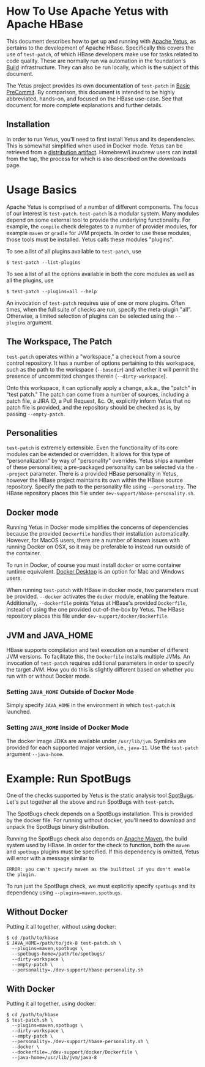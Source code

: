 <!---
Licensed to the Apache Software Foundation (ASF) under one
or more contributor license agreements.  See the NOTICE file
distributed with this work for additional information
regarding copyright ownership.  The ASF licenses this file
to you under the Apache License, Version 2.0 (the
"License"); you may not use this file except in compliance
with the License.  You may obtain a copy of the License at

  http://www.apache.org/licenses/LICENSE-2.0

Unless required by applicable law or agreed to in writing,
software distributed under the License is distributed on an
"AS IS" BASIS, WITHOUT WARRANTIES OR CONDITIONS OF ANY
KIND, either express or implied.  See the License for the
specific language governing permissions and limitations
under the License.
-->

# How To Use Apache Yetus with Apache HBase

This document describes how to get up and running with [Apache Yetus][yetus],
as pertains to the development of Apache HBase. Specifically this covers the use
of `test-patch`, of which HBase developers make use for tasks related to code
quality. These are normally run via automation in the foundation's
[Build][builds] infrastructure. They can also be run locally, which is the
subject of this document.

The Yetus project provides its own documentation of `test-patch` in
[Basic PreCommit][yetus-basic-precommit]. By comparison, this document is
intended to be highly abbreviated, hands-on, and focused on the HBase use-case.
See that document for more complete explanations and further details.

## Installation

In order to run Yetus, you'll need to first install Yetus and its dependencies.
This is somewhat simplified when used in Docker mode. Yetus can be retrieved
from a [distribution artifact][yetus-downloads]. Homebrew/Linuxbrew users can
install from the tap, the process for which is also described on the downloads
page.

# Usage Basics

Apache Yetus is comprised of a number of different components. The focus of our
interest is `test-patch`. `test-patch` is a modular system. Many modules depend
on some external tool to provide the underlying functionality. For example, the
`compile` check delegates to a number of provider modules, for example `maven`
or `gradle` for JVM projects. In order to use these modules, those tools must
be installed. Yetus calls these modules "plugins".

To see a list of all plugins available to `test-patch`, use

```shell script
$ test-patch --list-plugins
```

To see a list of all the options available in both the core modules as well as
all the plugins, use

```shell script
$ test-patch --plugins=all --help
```

An invocation of `test-patch` requires use of one or more plugins. Often times,
when the full suite of checks are run, specify the meta-plugin "all". Otherwise,
a limited selection of plugins can be selected using the `--plugins` argument.

## The Workspace, The Patch

`test-patch` operates within a "workspace," a checkout from a source control
repository. It has a number of options pertaining to this workspace, such as
the path to the workspace (`--basedir`) and whether it will permit the presence
of uncommitted changes therein (`--dirty-workspace`).

Onto this workspace, it can optionally apply a change, a.k.a., the "patch" in
"test patch." The patch can come from a number of sources, including a patch
file, a JIRA ID, a Pull Request, &c. Or, explicitly inform Yetus that no patch
file is provided, and the repository should be checked as is, by passing
`--empty-patch`.

## Personalities

`test-patch` is extremely extensible. Even the functionality of its core
modules can be extended or overridden. It allows for this type of
"personalization" by way of "personality" overrides. Yetus ships a number of
these personalities; a pre-packaged personality can be selected via the
`--project` parameter. There is a provided HBase personality in Yetus, however
the HBase project maintains its own within the HBase source repository. Specify
the path to the personality file using `--personality`. The HBase repository
places this file under `dev-support/hbase-personality.sh`.

## Docker mode

Running Yetus in Docker mode simplifies the concerns of dependencies because
the provided `Dockerfile` handles their installation automatically. However,
for MacOS users, there are a number of known issues with running Docker on OSX,
so it may be preferable to instead run outside of the container.

To run in Docker, of course you must install `docker` or some container runtime
equivalent. [Docker Desktop][docker-desktop] is an option for Mac and Windows
users.

When running `test-patch` with HBase in docker mode, two parameters must be
provided. `--docker` activates the `docker` module, enabling the feature.
Additionally, `--dockerfile` points Yetus at HBase's provided `Dockerfile`,
instead of using the one provided out-of-the-box by Yetus. The HBase repository
places this file under `dev-support/docker/Dockerfile`.

## JVM and JAVA_HOME

HBase supports compilation and test execution on a number of different JVM
versions. To facilitate this, the `Dockerfile` installs multiple JVMs. An
invocation of `test-patch` requires additional parameters in order to specify
the target JVM. How you do this is slightly different based on whether you run
with or without Docker mode.

### Setting `JAVA_HOME` Outside of Docker Mode

Simply specify `JAVA_HOME` in the environment in which `test-patch` is launched.

### Setting `JAVA_HOME` Inside of Docker Mode

The docker image JDKs are available under `/usr/lib/jvm`. Symlinks are provided
for each supported major version, i.e., `java-11`. Use the `test-patch` argument
`--java-home`.

# Example: Run SpotBugs

One of the checks supported by Yetus is the static analysis tool
[SpotBugs][spotbugs]. Let's put together all the above and run SpotBugs with
`test-patch`.

The SpotBugs check depends on a SpotBugs installation. This is provided by the
docker file. For running without docker, you'll need to download and unpack the
SpotBugs binary distribution.

Running the SpotBugs check also depends on [Apache Maven][maven], the build
system used by HBase. In order for the check to function, both the `maven`
and `spotbugs` plugins must be specified. If this dependency is omitted, Yetus
will error with a message similar to

```
ERROR: you can't specify maven as the buildtool if you don't enable the plugin.
```

To run just the SpotBugs check, we must explicitly specify `spotbugs` and its
dependency using `--plugins=maven,spotbugs`.

## Without Docker

Putting it all together, without using docker:

```shell script
$ cd /path/to/hbase
$ JAVA_HOME=/path/to/jdk-8 test-patch.sh \
  --plugins=maven,spotbugs \
  --spotbugs-home=/path/to/spotbugs/
  --dirty-workspace \
  --empty-patch \
  --personality=./dev-support/hbase-personality.sh
```

## With Docker

Putting it all together, using docker:

```shell script
$ cd /path/to/hbase
$ test-patch.sh \
  --plugins=maven,spotbugs \
  --dirty-workspace \
  --empty-patch \
  --personality=./dev-support/hbase-personality.sh \
  --docker \
  --dockerfile=./dev-support/docker/Dockerfile \
  --java-home=/usr/lib/jvm/java-8
```

[builds]: https://builds.apache.org
[docker-desktop]: https://www.docker.com/products/docker-desktop
[maven]: https://maven.apache.org
[spotbugs]: https://spotbugs.github.io
[yetus]: https://yetus.apache.org
[yetus-basic-precommit]: https://yetus.apache.org/documentation/in-progress/precommit-basic/
[yetus-downloads]: https://yetus.apache.org/downloads/
